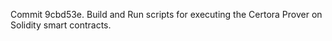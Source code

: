 Commit 9cbd53e.                    Build and Run scripts for executing the Certora Prover on Solidity smart contracts.